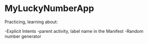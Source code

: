 # MyLuckyNumberApp

Practicing, learning about:

-Explicit Intents
-parent activity, label name in the Manifest
-Random number generator
